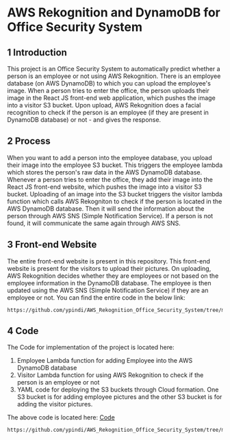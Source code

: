 # AWS Rekognition and DynamoDB for Office Security System

## 1 Introduction
This project is an Office Security System to automatically predict whether a person is an employee or not using 
AWS Rekognition. There is an employee database (on AWS DynamoDB) to which you can upload the employee's image. 
When a person tries to enter the office, the
person uploads their image in the React JS front-end web application, which pushes
the image into a visitor S3 bucket. Upon upload, AWS Rekognition does a facial
recognition to check if the person is an employee (if they are present in DynamoDB
database) or not - and gives the response.

## 2 Process
When you want to add a person into the employee database, you upload their image into the employee S3 bucket.
This triggers the employee lambda which stores the person's raw data in the AWS DynamoDB database.
Whenever a person tries to enter the office, they add their image into the React JS front-end website,
which pushes the image into a visitor S3 bucket. Uploading of an image into the S3 bucket triggers
the visitor lambda function which calls AWS Rekogniton to check if the person is located in the AWS DynamoDB database.
Then it will send the information about the person through AWS SNS (Simple Notification Service). If a person is not found,
it will communicate the same again through AWS SNS.

## 3 Front-end Website
The entire front-end website is present in this repository. This front-end website is present for the visitors to upload their pictures. On uploading, AWS Rekognition decides whether they are
employees or not based on the employee information in the DynamoDB database. The employee is then updated using the AWS SNS (Simple Notification Service) if they are an employee
or not. You can find the entire code in the below link:
```
https://github.com/ypindi/AWS_Rekognition_Office_Security_System/tree/main/Website
```

## 4 Code
The Code for implementation of the project is located here:
1. Employee Lambda function for adding Employee into the AWS DynamoDB database
2. Visitor Lambda function for using AWS Rekognition to check if the person is an employee or not
3. YAML code for deploying the S3 buckets through Cloud formation. One S3 bucket is for adding employee pictures and the other S3 bucket is for adding the visitor pictures.

The above code is located here: 
[Code](https://github.com/ypindi/AWS_Rekognition_Office_Security_System/tree/main/Code)
```
https://github.com/ypindi/AWS_Rekognition_Office_Security_System/tree/main/Code
```
